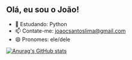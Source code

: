 ## Olá, eu sou o João!

- 🌱 Estudando: Python
- 📫 Contate-me: joaocsantoslima@gmail.com
- 😄 Pronomes: ele/dele

[![Anurag's GitHub stats](https://github-readme-stats.vercel.app/api?username=jaouiq)](https://github.com/anuraghazra/github-readme-stats)
